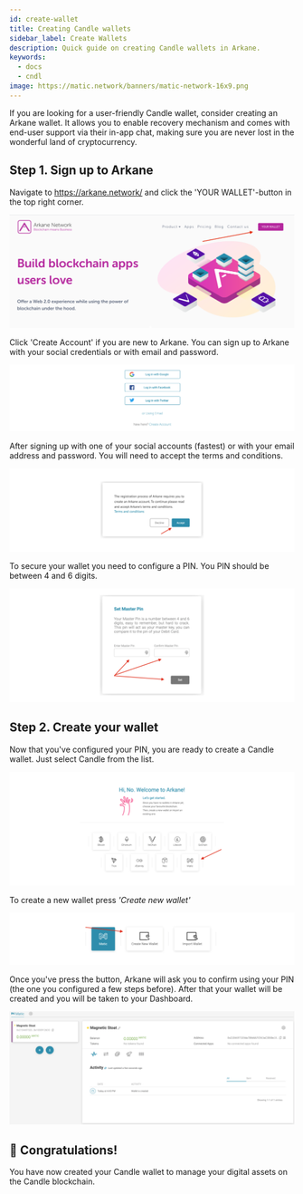 ```yaml
---
id: create-wallet
title: Creating Candle wallets
sidebar_label: Create Wallets
description: Quick guide on creating Candle wallets in Arkane. 
keywords:
  - docs
  - cndl
image: https://matic.network/banners/matic-network-16x9.png
---
```


If you are looking for a user-friendly Candle wallet, consider creating an Arkane wallet. It allows you to enable recovery mechanism and comes with end-user support via their in-app chat, making sure you are never lost in the wonderful land of cryptocurrency.

## Step 1. Sign up to Arkane

Navigate to https://arkane.network/ and click the 'YOUR WALLET'-button in the top right corner.

![Sign up to Arkane](img/01.png)

Click 'Create Account' if you are new to Arkane. You can sign up to Arkane with your social credentials or with email and password.

![Create an account](img/02.png)

After signing up with one of your social accounts (fastest) or with your email address and password. You will need to accept the terms and conditions.

![Accept the terms & conditions](img/03.png)

To secure your wallet you need to configure a PIN. You PIN should be between 4 and 6 digits.

![Configure Wallet PIN](img/04.png)

## Step 2. Create your wallet
Now that you've configured your PIN, you are ready to create a Candle wallet. Just select Candle from the list.

![Select the Candle blockchain](img/05.png)

To create a new wallet press *'Create new wallet'* 

![Create a new wallet](img/06.png)

Once you've press the button, Arkane will ask you to confirm using your PIN (the one you configured a few steps before). After that your wallet will be created and you will be taken to your Dashboard.

![Wallet Dashboard](img/07.png)

## 🥳 Congratulations! 

You have now created your Candle wallet to manage your digital assets on the Candle blockchain. 



